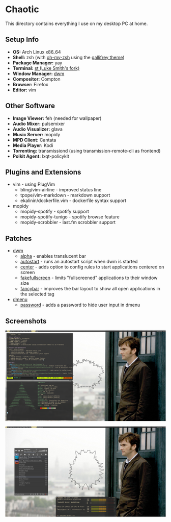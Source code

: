 # Chaotic
This directory contains everything I use on my desktop PC at home.

## Setup Info
 * **OS:** Arch Linux x86\_64
 * **Shell:** zsh (with [oh-my-zsh](https://ohmyz.sh/ "oh-my-zsh homepage") using the [gallifrey theme](https://github.com/robbyrussell/oh-my-zsh/blob/master/themes/gallifrey.zsh-theme))
 * **Package Manager:** yay
 * **Terminal:** [st (Luke Smith's fork)](https://github.com/LukeSmithxyz/st "luke's fork of st")
 * **Window Manager:** [dwm](https://dwm.suckless.org "the dwm homepage")
 * **Compositor:** Compton
 * **Browser:** Firefox
 * **Editor:** vim

## Other Software
 * **Image Viewer:** feh (needed for wallpaper)
 * **Audio Mixer:** pulsemixer
 * **Audio Visualizer:** glava
 * **Music Server:** mopidy
 * **MPD Client:** Cantata
 * **Media Player:** Kodi
 * **Torrenting:** transmissiond (using transmission-remote-cli as frontend)
 * **Polkit Agent:** lxqt-policykit

## Plugins and Extensions
 * vim - using PlugVim
   * bling/vim-airline - improved status line
   * tpope/vim-markdown - markdown support
   * ekalinin/dockerfile.vim - dockerfile syntax support
 * mopidy
   * mopidy-spotify - spotify support
   * mopidy-spotify-tunigo - spotify browse feature
   * mopidy-scrobbler - last.fm scrobbler support

## Patches
 * [dwm](https://dwm.suckless.org "dwm homepage") 
   * [alpha](https://dwm.suckless.org/patches/alpha/) - enables translucent bar
   * [autostart](https://dwm.suckless.org/patches/autostart/) - runs an autostart script when dwm is started
   * [center](https://dwm.suckless.org/patches/center/) - adds option to config rules to start applications centered on screen
   * [fakefullscreen](https://dwm.suckless.org/patches/fakefullscreen/) - limits "fullscreened" applications to their window size
   * [fancybar](https://dwm.suckless.org/patches/fancybar/) - improves the bar layout to show all open applications in the selected tag
 * [dmenu](https://tools.suckless.org/dmenu/ "dmenu site")
   * [password](https://tools.suckless.org/dmenu/patches/password/) - adds a password to hide user input in dmenu

## Screenshots
![Screenshot 1](/Chaotic/Screenshots/1.png)

![Screenshot 2](/Chaotic/Screenshots/2.png)
